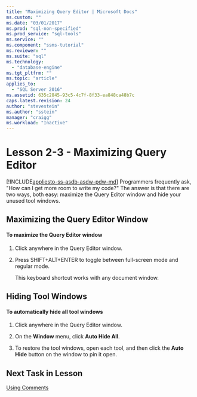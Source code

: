 ```yaml
---
title: "Maximizing Query Editor | Microsoft Docs"
ms.custom: ""
ms.date: "03/01/2017"
ms.prod: "sql-non-specified"
ms.prod_service: "sql-tools"
ms.service: ""
ms.component: "ssms-tutorial"
ms.reviewer: ""
ms.suite: "sql"
ms.technology: 
  - "database-engine"
ms.tgt_pltfrm: ""
ms.topic: "article"
applies_to: 
  - "SQL Server 2016"
ms.assetid: 635c2845-93c5-4c7f-8f33-ea848ca48b7c
caps.latest.revision: 24
author: "stevestein"
ms.author: "sstein"
manager: "craigg"
ms.workload: "Inactive"
---
```

# Lesson 2-3 - Maximizing Query Editor
[!INCLUDE[appliesto-ss-asdb-asdw-pdw-md](../../includes/appliesto-ss-asdb-asdw-pdw-md.md)]
Programmers frequently ask, "How can I get more room to write my code?" The answer is that there are two ways, both easy: maximize the Query Editor window and hide your unused tool windows.  
  
## Maximizing the Query Editor Window  
  
#### To maximize the Query Editor window  
  
1.  Click anywhere in the Query Editor window.  
  
2.  Press SHIFT+ALT+ENTER to toggle between full-screen mode and regular mode.  
  
    This keyboard shortcut works with any document window.  
  
## Hiding Tool Windows  
  
#### To automatically hide all tool windows  
  
1.  Click anywhere in the Query Editor window.  
  
2.  On the **Window** menu, click **Auto Hide All**.  
  
3.  To restore the tool windows, open each tool, and then click the **Auto Hide** button on the window to pin it open.  
  
## Next Task in Lesson  
[Using Comments](../../tools/sql-server-management-studio/lesson-2-4-using-comments.md)  
  
  
  
